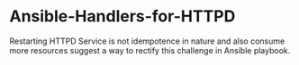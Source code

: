 # Ansible-Handlers-for-HTTPD

Restarting HTTPD Service is not idempotence in nature and also consume more resources suggest a way to rectify this challenge in Ansible playbook. 
